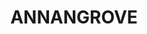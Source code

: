 ---
lastmod: '2025-04-06T06:05:20+00:00'
latitude: -33.656984
layout: suburb
longitude: 150.974528
postcode: '2156'
state: NSW
title: ANNANGROVE
url: /nsw/annangrove/
---